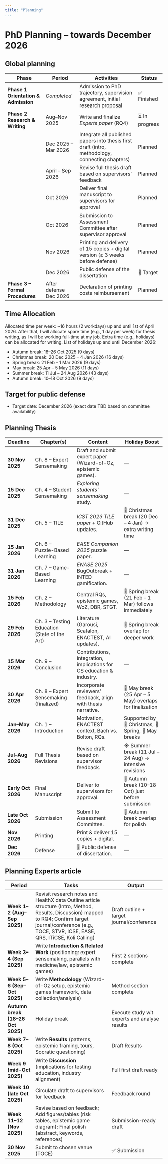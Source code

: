 ```yaml
---
title: "Planning"
...
```


# PhD Planning – towards December 2026  

## Global planning

| Phase | Period | Activities | Status |
|-------|--------|------------|--------|
| **Phase 1 Orientation & Admission** | *Completed* | Admission to PhD trajectory, supervision agreement, initial research proposal | ✅ Finished |
| **Phase 2 Research & Writing** | Aug–Nov 2025 | Write and finalize *Experts paper* (RQ4) | ⏳ In progress |
|  | Dec 2025 – Mar 2026 | Integrate all published papers into thesis first draft (intro, methodology, connecting chapters) | Planned |
|  | April – Sep 2026 | Revise full thesis draft based on supervisors’ feedback | Planned |
|  | Oct 2026 | Deliver final manuscript to supervisors for approval | Planned |
|  | Oct 2026 | Submission to Assessment Committee after supervisor approval | Planned |
|  | Nov 2026 | Printing and delivery of 15 copies + digital version (≥ 3 weeks before defense) | Planned |
|  | Dec 2026 | Public defense of the dissertation | 🎯 Target |
| **Phase 3 – Formal Procedures** | After defense Dec 2026| Declaration of printing costs reimbursement | Planned | 


## Time Allocation
Allocated time per week: ~16 hours (2 workdays) up and until 1st of April 2026. After that, I will allocate spare time (e.g., 1 day per week) for thesis writing, as I will be working full-time at my job.
Extra time (e.g., holidays) can be allocated for writing.
List of holidays up and until December 2026:

- Autumn break: 18–26 Oct 2025 (9 days)
- Christmas break: 20 Dec 2025 – 4 Jan 2026 (16 days)
- Spring break: 21 Feb – 1 Mar 2026 (9 days)
- May break: 25 Apr – 5 May 2026 (11 days)
- Summer break: 11 Jul – 24 Aug 2026 (43 days)
- Autumn break: 10–18 Oct 2026 (9 days)

## Target for public defense

- Target date: December 2026 (exact date TBD based on committee availability)

## Planning Thesis


| Deadline       | Chapter(s) | Content | Holiday Boost |
|----------------|------------|---------|---------------|
| **30 Nov 2025** | Ch. 8 – Expert Sensemaking | Draft and submit expert paper (Wizard-of-Oz, epistemic games). | — |
| **15 Dec 2025** | Ch. 4 – Student Sensemaking | *Exploring students’ sensemaking* study. | — |
| **31 Dec 2025** | Ch. 5 – TILE | *ICST 2023 TILE paper* + GitHub updates. | 🎄 Christmas break (20 Dec – 4 Jan) → extra writing time |
| **15 Jan 2026** | Ch. 6 – Puzzle-Based Learning | *EASE Companion 2025* puzzle paper. | — |
| **31 Jan 2026** | Ch. 7 – Game-Based Learning | *ENASE 2025* BugOutbreak + INTED gamification. | — |
| **15 Feb 2026** | Ch. 2 – Methodology | Central RQs, epistemic games, WoZ, DBR, STGT. | 🌸 Spring break (21 Feb – 1 Mar) follows immediately |
| **29 Feb 2026** | Ch. 3 – Testing Education (State of the Art) | Literature (Garousi, Scatalon, ENACTEST, AI updates). | 🌸 Spring break overlap for deeper work |
| **15 Mar 2026** | Ch. 9 – Conclusion | Contributions, integration, implications for CS education & industry. | — |
| **30 Apr 2026** | Ch. 8 – Expert Sensemaking (finalized) | Incorporate reviewers’ feedback, align with thesis narrative. | 🌼 May break (25 Apr – 5 May) overlaps for finalization |
| **Jan–May 2026** | Ch. 1 – Introduction | Motivation, ENACTEST context, Bach vs. Bolton, RQs. | Supported by 🎄 Christmas, 🌸 Spring, 🌼 May breaks |
| **Jul–Aug 2026** | Full Thesis Revisions | Revise draft based on supervisor feedback. | ☀️ Summer break (11 Jul – 24 Aug) → intensive revisions |
| **Early Oct 2026** | Final Manuscript | Deliver to supervisors for approval. | 🍂 Autumn break (10–18 Oct) just before submission |
| **Late Oct 2026** | Submission | Submit to Assessment Committee. | 🍂 Autumn break overlap for polish |
| **Nov 2026** | Printing | Print & deliver 15 copies + digital. | — |
| **Dec 2026** | Defense | 🎯 Public defense of dissertation. | — |



## Planning Experts article

| Period | Tasks | Output |
|--------|-------|--------|
| **Week 1–2 (Aug–Sep 2025)** | Revisit research notes and HealthX data Outline article structure (Intro, Method, Results, Discussion) mapped to RQ4; Confirm target journal/conference (e.g., TOCE, STVR, ICSE, EASE, QRS, ITiCSE, Koli Calling) | Draft outline + target journal/conference |
| **Week 3–4 (Sep 2025)** | Write **Introduction & Related Work** (positioning: expert sensemaking, parallels with medicine/law, epistemic games) | First 2 sections complete |
| **Week 5–6 (Sep–Oct 2025)** | Write **Methodology** (Wizard-of-Oz setup, epistemic games framework, data collection/analysis) | Method section complete |
| **Autumn break (18–26 Oct 2025)** | Holiday break | Execute study wit experts and analyse results |
| **Week 7–8 (Oct 2025)** | Write **Results** (patterns, epistemic framing, tours, Socratic questioning) | Draft Results |
| **Week 9 (mid-Oct 2025)** | Write **Discussion** (implications for testing education, industry alignment) | Full first draft ready |
| **Week 10 (late Oct 2025)** | Circulate draft to supervisors for feedback | Feedback round |
| **Week 11–12 (Nov 2025)** | Revise based on feedback; Add figures/tables (risk tables, epistemic game diagram); Final polish (abstract, keywords, references) | Submission-ready draft |
| **30 Nov 2025** | Submit to chosen venue (TOCE) | ✅ Submission |